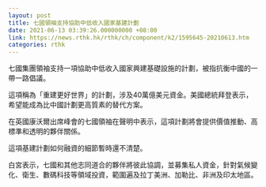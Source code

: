 ```yaml
---
layout: post
title: 七國領袖支持協助中低收入國家基建計劃
date: 2021-06-13 03:39:26.000000000 +08:00
link: https://news.rthk.hk/rthk/ch/component/k2/1595645-20210613.htm
categories: rthk
---
```


七國集團領袖支持一項協助中低收入國家興建基礎設施的計劃，被指抗衡中國的一帶一路倡議。

這項稱為「重建更好世界」的計劃，涉及40萬億美元資金。美國總統拜登表示，希望能成為比中國計劃更高質素的替代方案。

在英國康沃爾出席峰會的七國領袖在聲明中表示，這項計劃將會提供價值推動、高標準和透明的夥伴關係。

這項基建計劃如何融資的細節暫時還不清楚。

白宮表示，七國和其他志同道合的夥伴將彼此協調，並募集私人資金，針對氣候變化、衛生、數碼科技等領域投資，範圍遍及拉丁美洲、加勒比、非洲及印太地區。
